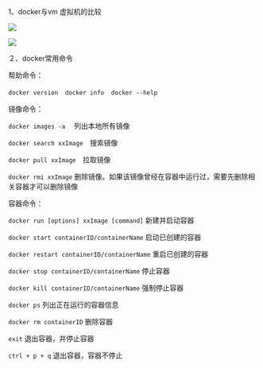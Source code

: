 1、docker与vm 虚拟机的比较

![](/home/fhlufwj/typora_workspace/docker/pic/docker_vm.png)

![](/home/fhlufwj/typora_workspace/docker/pic/docker_vm2.png)

２、docker常用命令

帮助命令：

`docker version`　`docker info`　`docker --help`

镜像命令：

`docker images -a` 　列出本地所有镜像

`docker search xxImage`　搜索镜像

 `docker pull xxImage`　拉取镜像

 `docker rmi xxImage` 删除镜像。如果该镜像曾经在容器中运行过，需要先删除相关容器才可以删除镜像

容器命令：

`docker run [options] xxImage [command]` 新建并启动容器

`docker start containerID/containerName` 启动已创建的容器

`docker restart containerID/containerName` 重启已创建的容器

`docker stop containerID/containerName` 停止容器

`docker kill containerID/containerName` 强制停止容器

`docker ps` 列出正在运行的容器信息

`docker rm containerID` 删除容器

`exit` 退出容器，并停止容器

`ctrl + p + q` 退出容器，容器不停止

